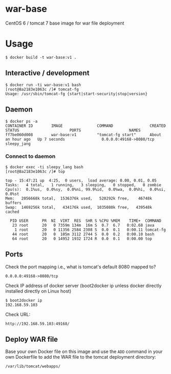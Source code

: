 # war-base
CentOS 6 / tomcat 7 base image for war file deployment

# Usage

    $ docker build -t war-base:v1 .
    
## Interactive / development

    $ docker run -ti war-base:v1 bash
    [root@8a2183e1063c /]# tomcat-fg
    Usage: /usr/sbin/tomcat-fg {start|start-security|stop|version}
    
## Daemon

    $ docker ps -a
    CONTAINER ID        IMAGE               COMMAND                CREATED             STATUS                      PORTS                     NAMES
    ff7be060d008        war-base:v1         "tomcat-fg start"      About an hour ago   Up 7 seconds                0.0.0.0:49168->8080/tcp   sleepy_jang     
    
### Connect to daemon

    $ docker exec -ti sleepy_lang bash
    [root@8a2183e1063c /]# top
    
    top - 15:47:21 up  4:25,  0 users,  load average: 0.00, 0.01, 0.05
    Tasks:   4 total,   1 running,   3 sleeping,   0 stopped,   0 zombie
    Cpu(s):  0.1%us,  0.0%sy,  0.0%ni, 99.9%id,  0.0%wa,  0.0%hi,  0.0%si,  0.0%st
    Mem:   2056668k total,  1536376k used,   520292k free,    46748k buffers
    Swap:  1469256k total,   434176k used,  1035080k free,   439548k cached

      PID USER      PR  NI  VIRT  RES  SHR S %CPU %MEM    TIME+  COMMAND                                                                                                                
       23 root      20   0 7359m 134m  16m S  0.7  6.7   0:02.68 java                                                                                                                    
        1 root      20   0 11356 2584 2308 S  0.0  0.1   0:00.11 tomcat-fg                                                                                                               
       44 root      20   0  105m 3112 2744 S  0.0  0.2   0:00.10 bash                                                                                                                    
       64 root      20   0 14952 1932 1724 R  0.0  0.1   0:00.00 top    
    
## Ports

Check the port mapping i.e., what is tomcat's default 8080 mapped to?

    0.0.0.0:49168->8080/tcp
    
Check IP address of docker server (boot2docker ip unless docker directly installed directly on Linux host)

    $ boot2docker ip
    192.168.59.103
    
Check URL:

    http://192.168.59.103:49168/
    
## Deploy WAR file

Base your own Docker file on this image and use the `ADD` command in your own Dockerfile to add the WAR file to the tomcat deployment directory:

    /var/lib/tomcat/webapps/



    